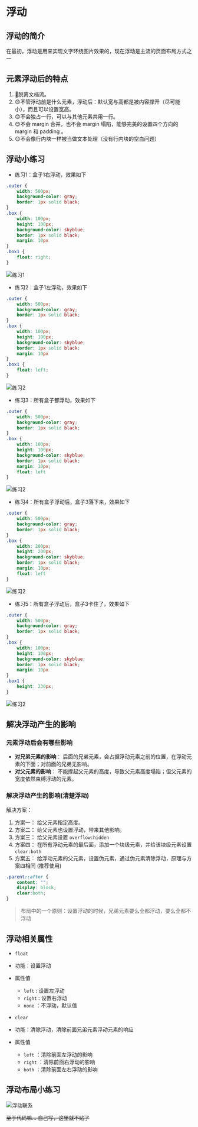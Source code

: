 # 浮动
## 浮动的简介
在最初，浮动是用来实现文字环绕图片效果的，现在浮动是主流的页面布局方式之一


## 元素浮动后的特点
1. 🤢脱离文档流。
2. 😊不管浮动前是什么元素，浮动后：默认宽与高都是被内容撑开（尽可能小），而且可以设置宽高。
3. 😊不会独占一行，可以与其他元素共用一行。
4. 😊不会 margin 合并，也不会 margin 塌陷，能够完美的设置四个方向的 margin 和 padding 。
5. 😊不会像行内块一样被当做文本处理（没有行内块的空白问题）


## 浮动小练习
+ 练习1：盒子1右浮动，效果如下
```css
.outer {
	width: 500px;
	background-color: gray;
	border: 1px solid black;
}
.box {
	width: 100px;
	height: 100px;
	background-color: skyblue;
	border: 1px solid black;
	margin: 10px
}
.box1 {
	float: right;
}
```

![练习1](https://cdn.jsdelivr.net/gh/doushabo/imagehost@main/cssimages/fudong1.png)

+ 练习2：盒子1左浮动，效果如下
```css
.outer {
	width: 500px;
	background-color: gray;
	border: 1px solid black;
}
.box {
	width: 100px;
	height: 100px;
	background-color: skyblue;
	border: 1px solid black;
	margin: 10px
}
.box1 {
	float: left;
}
```

![练习2](https://cdn.jsdelivr.net/gh/doushabo/imagehost@main/cssimages/fudong2.png)

+ 练习3：所有盒子都浮动，效果如下
```css
.outer {
	width: 500px;
	background-color: gray;
	border: 1px solid black;
}
.box {
	width: 100px;
	height: 100px;
	background-color: skyblue;
	border: 1px solid black;
	margin: 10px;
	float: left
}
```

![练习2](https://cdn.jsdelivr.net/gh/doushabo/imagehost@main/cssimages/fudong3.png)

+ 练习4：所有盒子浮动后，盒子3落下来，效果如下
```css
.outer {
	width: 500px;
	background-color: gray;
	border: 1px solid black;
}
.box {
	width: 200px;
	height: 200px;
	background-color: skyblue;
	border: 1px solid black;
	margin: 10px;
	float: left
}
```

![练习2](https://cdn.jsdelivr.net/gh/doushabo/imagehost@main/cssimages/fudong4.png)

+ 练习5：所有盒子浮动后，盒子3卡住了，效果如下
```css
.outer {
	width: 500px;
	background-color: gray;
	border: 1px solid black;
}
.box {
	width: 100px;
	height: 100px;
	background-color: skyblue;
	border: 1px solid black;
	margin: 10px
}
.box1 {
	height: 230px;
}
```

![练习2](https://cdn.jsdelivr.net/gh/doushabo/imagehost@main/cssimages/fudong5.png)


## 解决浮动产生的影响
### 元素浮动后会有哪些影响
+ **对兄弟元素的影响**： 后面的兄弟元素，会占据浮动元素之前的位置，在浮动元素的下面；对前面的兄弟无影响。
+ **对父元素的影响**： 不能撑起父元素的高度，导致父元素高度塌陷；但父元素的宽度依然束缚浮动的元素。

### 解决浮动产生的影响(清楚浮动)
解决方案：
1. 方案一： 给父元素指定高度。
2. 方案二： 给父元素也设置浮动，带来其他影响。
3. 方案三： 给父元素设置 `overflow:hidden`
4. 方案四： 在所有浮动元素的最后面，添加一个块级元素，并给该块级元素设置 `clear:both`
5. 方案五： 给浮动元素的父元素，设置伪元素，通过伪元素清除浮动，原理与方案四相同 (推荐使用)
```css
.parent::after {
	content: "";
	display: block;
	clear:both;
}
```

> 布局中的一个原则：设置浮动的时候，兄弟元素要么全都浮动，要么全都不浮动



## 浮动相关属性
+ `float `
+ 功能：设置浮动
+ 属性值
	+ `left` : 设置左浮动
	+ `right` : 设置右浮动
	+ `none` ：不浮动，默认值

+ `clear`
+ 功能：清除浮动，清除前面兄弟元素浮动元素的响应
+ 属性值
	+ `left` ：清除前面左浮动的影响
	+ `right` ：清除前面右浮动的影响
	+ `both` ：清除前面左右浮动的影响


## 浮动布局小练习
![浮动联系](https://cdn.jsdelivr.net/gh/doushabo/imagehost@main/cssimages/fudonglianxi.png)

~~至于代码嘛... 自己写，这里就不贴了~~